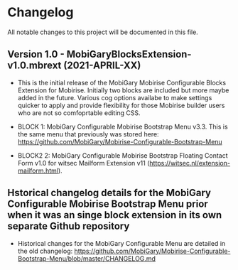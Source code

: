 # Changelog

All notable changes to this project will be documented in this file.

## Version 1.0 - MobiGaryBlocksExtension-v1.0.mbrext (2021-APRIL-XX)
- This is the initial release of the MobiGary Mobirise Configurable Blocks Extension for Mobirise. Initially two blocks are included but more maybe added in the future. Various cog options availabe to make settings quicker to apply and provide flexibility for those Mobirise builder users who are not so comfoprtable editing CSS. 

- BLOCK 1: MobiGary Configurable Mobirise Bootstrap Menu v3.3. This is the same menu that previously was stored here: https://github.com/MobiGary/Mobirise-Configurable-Bootstrap-Menu
- BLOCK2 2: MobiGary Configurable Mobirise Bootstrap Floating Contact Form v1.0 for witsec Mailform Extension v11 (https://witsec.nl/extension-mailform.html).

## Hstorical changelog details for the MobiGary Configurable Mobirise Bootstrap Menu prior when it was an singe block extension in its own separate Github repository
-  Historical changes for the MobiGary Configurable Menu are detailed in the old changelog: https://github.com/MobiGary/Mobirise-Configurable-Bootstrap-Menu/blob/master/CHANGELOG.md

